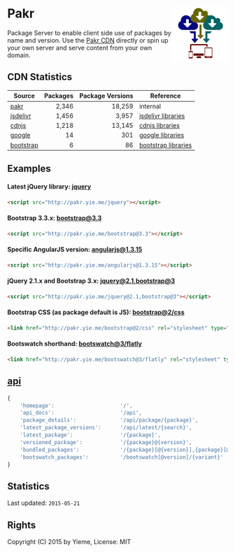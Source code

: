 # Pakr <img src="https://raw.githubusercontent.com/yieme/pakr/master/logo.png" align="right" width="128" border="0" />

Package Server to enable client side use of packages by name and version. Use the [Pakr CDN](http://pakr.yie.me) directly or spin up your own server and serve content from your own domain.

## CDN Statistics

| Source | Packages | Package Versions | Reference |
| --- | ---: | ---: | --- |
| [pakr](./) | 2,346 | 18,259 | internal |
| [jsdelivr](http://www.jsdelivr.com/) | 1,456 | 3,957 | [jsdelivr libraries](http://api.jsdelivr.com/v1/jsdelivr/libraries) |
| [cdnjs](https://cdnjs.com/.com) | 1,218 | 13,145 | [cdnjs libraries](http://api.jsdelivr.com/v1/cdnjs/libraries) |
| [google](https://developers.google.com/speed/libraries/) | 14 | 301 | [google libraries](http://api.jsdelivr.com/v1/google/libraries)  |
| [bootstrap](http://www.bootstrapcdn.com/) | 6 | 86 | [bootstrap libraries](http://api.jsdelivr.com/v1/bootstrap/libraries) |

## Examples

#### Latest jQuery library: [jquery](http://pakr.yie.me/jquery)

```html
<script src="http://pakr.yie.me/jquery"></script>
```

#### Bootstrap 3.3.x: [bootstrap@3.3](http://pakr.yie.me/bootstrap@3.3)

```html
<script src="http://pakr.yie.me/bootstrap@3.3"></script>
```

#### Specific AngularJS version: [angularjs@1.3.15](http://pakr.yie.me/angularjs@1.3.15)

```html
<script src="http://pakr.yie.me/angularjs@1.3.15"></script>
```

#### jQuery 2.1.x and Bootstrap 3.x: [jquery@2.1,bootstrap@3](http://pakr.yie.me/jquery@2.1,bootstrap@3)

```html
<script src="http://pakr.yie.me/jquery@2.1,bootstrap@3"></script>
```

#### Bootstrap CSS (as package default is JS): [bootstrap@2/css](http://pakr.yie.me/bootstrap@2/css)

```html
<link href="http://pakr.yie.me/bootstrap@2/css" rel="stylesheet" type="text/css">
```

#### Bootswatch shorthand: [bootswatch@3/flatly](http://pakr.yie.me/bootswatch@3/flatly)

```html
<link href="http://pakr.yie.me/bootswatch@3/flatly" rel="stylesheet" type="text/css">
```

## [api](http://pakr.yie.me/api)

```js
{
	'homepage':                     '/',
	'api_docs':                     '/api',
	'package_details':              '/api/package/{package}',
	'latest_package_versions':      '/api/latest/{search}',
	'latest_package':               '/{package}',
	'versioned_package':            '/{package}@{version}',
	'bundled_packages':             '/{package}[@{version}],{package}[@version]...',
	'bootswatch_packages':          '/bootswatch[@version]/{variant}'
}
```

## Statistics

Last updated: ```2015-05-21```

## Rights

Copyright (C) 2015 by Yieme, License: MIT
